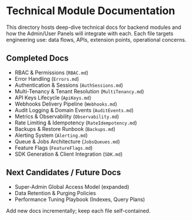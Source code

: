 # Technical Module Documentation

This directory hosts deep-dive technical docs for backend modules and how the Admin/User Panels will integrate with each. Each file targets engineering use: data flows, APIs, extension points, operational concerns.

## Completed Docs
- RBAC & Permissions (`RBAC.md`)
- Error Handling (`Errors.md`)
- Authentication & Sessions (`AuthSessions.md`)
- Multi-Tenancy & Tenant Resolution (`MultiTenancy.md`)
- API Keys Lifecycle (`ApiKeys.md`)
- Webhooks Delivery Pipeline (`Webhooks.md`)
- Audit Logging & Domain Events (`AuditEvents.md`)
- Metrics & Observability (`Observability.md`)
- Rate Limiting & Idempotency (`RateIdempotency.md`)
- Backups & Restore Runbook (`Backups.md`)
- Alerting System (`Alerting.md`)
- Queue & Jobs Architecture (`JobsQueues.md`)
- Feature Flags (`FeatureFlags.md`)
- SDK Generation & Client Integration (`SDK.md`)

## Next Candidates / Future Docs
- Super-Admin Global Access Model (expanded)
- Data Retention & Purging Policies
- Performance Tuning Playbook (Indexes, Query Plans)

Add new docs incrementally; keep each file self-contained.
